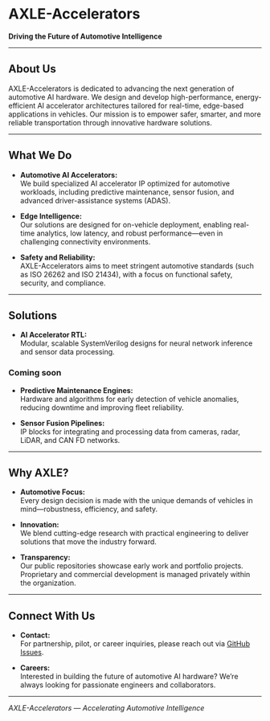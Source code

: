 # AXLE-Accelerators

**Driving the Future of Automotive Intelligence**

---

## About Us

AXLE-Accelerators is dedicated to advancing the next generation of automotive AI hardware. We design and develop high-performance, energy-efficient AI accelerator architectures tailored for real-time, edge-based applications in vehicles. Our mission is to empower safer, smarter, and more reliable transportation through innovative hardware solutions.

---

## What We Do

- **Automotive AI Accelerators:**  
  We build specialized AI accelerator IP optimized for automotive workloads, including predictive maintenance, sensor fusion, and advanced driver-assistance systems (ADAS).

- **Edge Intelligence:**  
  Our solutions are designed for on-vehicle deployment, enabling real-time analytics, low latency, and robust performance—even in challenging connectivity environments.

- **Safety and Reliability:**  
  AXLE-Accelerators aims to meet stringent automotive standards (such as ISO 26262 and ISO 21434), with a focus on functional safety, security, and compliance.

---

## Solutions

- **AI Accelerator RTL:**  
  Modular, scalable SystemVerilog designs for neural network inference and sensor data processing.

### Coming soon

- **Predictive Maintenance Engines:**  
  Hardware and algorithms for early detection of vehicle anomalies, reducing downtime and improving fleet reliability.

- **Sensor Fusion Pipelines:**  
  IP blocks for integrating and processing data from cameras, radar, LiDAR, and CAN FD networks.

---

## Why AXLE?

- **Automotive Focus:**  
  Every design decision is made with the unique demands of vehicles in mind—robustness, efficiency, and safety.

- **Innovation:**  
  We blend cutting-edge research with practical engineering to deliver solutions that move the industry forward.

- **Transparency:**  
  Our public repositories showcase early work and portfolio projects. Proprietary and commercial development is managed privately within the organization.

---

## Connect With Us

- **Contact:**  
  For partnership, pilot, or career inquiries, please reach out via [GitHub Issues](https://github.com/AXLE-Accelerators).

- **Careers:**  
  Interested in building the future of automotive AI hardware? We’re always looking for passionate engineers and collaborators.

---

*AXLE-Accelerators — Accelerating Automotive Intelligence*
